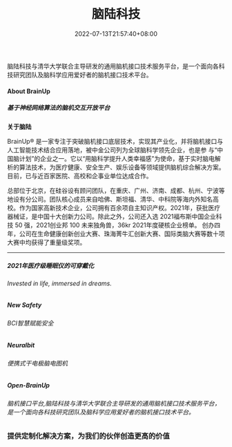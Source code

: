 ﻿---
weight: 
title: "脑陆科技"
description: "脑陆科技与清华大学联合主导研发的通用脑机接口技术服务平台，是一个面向各科技研究团队及脑科学应用爱好者的脑机接口技术平台。"
date: 2022-07-13T21:57:40+08:00
lastmod: 2022-07-13T16:45:40+08:00
draft: false
authors: ["MineW"]
featuredImage: "364.png"
link: "https://www.naolubrain.com/"
tags: ["脑陆科技","脑机接口"]
categories: ["navigation"]
navigation: ["脑机接口"]
lightgallery: true
toc: true
pinned: false
recommend: false
recommend1: false
---
脑陆科技与清华大学联合主导研发的通用脑机接口技术服务平台，是一个面向各科技研究团队及脑科学应用爱好者的脑机接口技术平台。

#### About BrainUp

##### 基于神经网络算法的脑机交互开放平台

**关于脑陆**

BrainUp® 是一家专注于突破脑机接口底层技术，实现其产业化，并将脑机接口与人工智能技术结合应用落地，被中金公司列为全球脑科学领先企业，也是参 与“中国脑计划”的企业之一。它以“用脑科学提升人类幸福感”为使命，基于实时脑电解析的算法技术，为医疗健康、安全生产、娱乐设备等领域提供脑机综合解决方案。目前，已与近百家医院、高校和企事业单位达成合作。

总部位于北京，在硅谷设有顾问团队，在重庆、广州、济南、成都、杭州、宁波等地设有分公司。团队核心成员来自哈佛、斯坦福、清华、中科院等海内外知名高校。作为国家高新技术企业，公司拥有百余项自主知识产权。2021年，获批医疗器械证，是中国十大创新力公司。除此之外，公司还入选 2021福布斯中国企业科技 50 强，2021创业邦 100 未来独角兽，36kr 2021年度硬核企业榜单。 创办四年，公司在生命健康创新创业大赛、珠海菁牛汇创新大赛、国际类脑大赛等数十项大赛中均获得了重量级奖项。

---

##### 2021年医疗级睡眠仪的可穿戴化

###### Invested in life, immersed in dreams.

##### New Safety

###### BCI智慧赋能安全

##### Neuralbit

###### 便携式干电极脑电图机

##### Open-BrainUp

###### 脑机接口平台,脑陆科技与清华大学联合主导研发的通用脑机接口技术服务平台，是一个面向各科技研究团队及脑科学应用爱好者的脑机接口技术平台。

### **提供定制化解决方案，为我们的伙伴创造更高的价值**